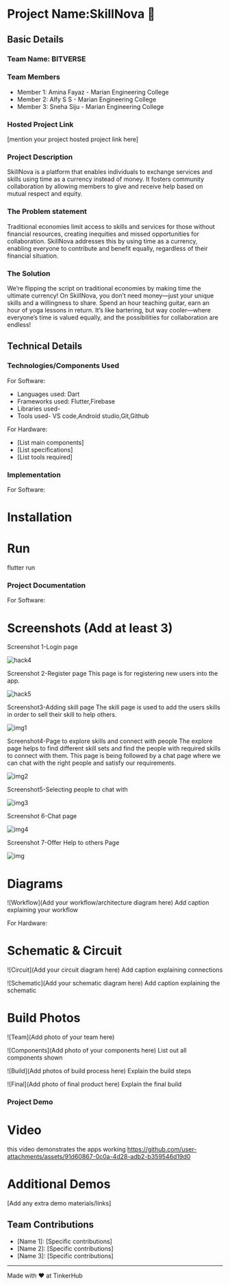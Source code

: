 # Project Name:SkillNova 🎯


## Basic Details
### Team Name: BITVERSE


### Team Members
- Member 1: Amina Fayaz - Marian Engineering College
- Member 2: Alfy S S -  Marian Engineering College
- Member 3: Sneha Siju -  Marian Engineering College

### Hosted Project Link
[mention your project hosted project link here]

### Project Description
SkillNova is a platform that enables individuals to exchange services and skills using time as a currency instead of money.
It fosters community collaboration by allowing members to give and receive help based on mutual respect and equity.

### The Problem statement
Traditional economies limit access to skills and services for those without financial resources, creating inequities and missed opportunities for collaboration.
SkillNova addresses this by using time as a currency, enabling everyone to contribute and benefit equally, regardless of their financial situation.

### The Solution
We’re flipping the script on traditional economies by making time the ultimate currency! 
On SkillNova, you don’t need money—just your unique skills and a willingness to share.
Spend an hour teaching guitar, earn an hour of yoga lessons in return.
It’s like bartering, but way cooler—where everyone’s time is valued equally, and the possibilities for collaboration are endless!

## Technical Details
### Technologies/Components Used
For Software:
- Languages used: Dart
- Frameworks used: Flutter,Firebase
- Libraries used-
- Tools used- VS code,Android studio,Git,Github

For Hardware:
- [List main components]
- [List specifications]
- [List tools required]

### Implementation
For Software:
# Installation


# Run
flutter run


### Project Documentation
For Software:

# Screenshots (Add at least 3)

Screenshot 1-Login page


![hack4](https://github.com/user-attachments/assets/5c4ea3e0-a880-4968-8776-be15a7dfc929)



Screenshot 2-Register page
This page is for registering new users into the app.

![hack5](https://github.com/user-attachments/assets/14765ab9-c810-40e5-8b97-fe2b63aa5b9d)



Screenshot3-Adding skill page
The skill page is used to add the users skills in order to sell their skill to help others.

![img1](https://github.com/user-attachments/assets/e9ebb2f1-7a10-4276-b6eb-7d1d523f7d58)



Screenshot4-Page to explore skills and connect with people
The explore page helps to find different skill sets and find the people with required skills to connect with them.
This page is being followed by a chat page where we can chat with the right people and satisfy our requirements.

![img2](https://github.com/user-attachments/assets/2fb3f0c8-b991-4216-b1e0-03f21d4e6164)



Screenshot5-Selecting people to chat with

![img3](https://github.com/user-attachments/assets/1a63af37-f52c-44e9-ad6e-e76db76f2d6d)



Screenshot 6-Chat page

![img4](https://github.com/user-attachments/assets/81fc3d20-e6f2-44f0-8b07-ec8d56794703)



Screenshot 7-Offer Help to others Page

![img](https://github.com/user-attachments/assets/09b6ad2f-4343-4fda-bd0c-b7c710407c08)


# Diagrams
![Workflow](Add your workflow/architecture diagram here)
Add caption explaining your workflow

For Hardware:

# Schematic & Circuit
![Circuit](Add your circuit diagram here)
Add caption explaining connections

![Schematic](Add your schematic diagram here)
Add caption explaining the schematic

# Build Photos
![Team](Add photo of your team here)


![Components](Add photo of your components here)
List out all components shown

![Build](Add photos of build process here)
Explain the build steps

![Final](Add photo of final product here)
Explain the final build

### Project Demo
# Video
this video demonstrates the apps working
https://github.com/user-attachments/assets/91d60867-0c0a-4d28-adb2-b359546d19d0



# Additional Demos
[Add any extra demo materials/links]

## Team Contributions
- [Name 1]: [Specific contributions]
- [Name 2]: [Specific contributions]
- [Name 3]: [Specific contributions]

---
Made with ❤ at TinkerHub

